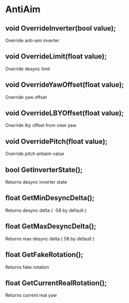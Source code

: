 # AntiAim

## void OverrideInverter\(bool value\);

Override anti-aim inverter

## void OverrideLimit\(float value\);

Override desync limit

## void OverrideYawOffset\(float value\);

Override yaw offset

## void OverrideLBYOffset\(float value\);

Override lby offset from view yaw

## void OverridePitch\(float value\);

Override pitch antiaim value

## bool GetInverterState\(\);

Returns desync inverter state

## float GetMinDesyncDelta\(\);

Returns desync delta \( -58 by default \)

## float GetMaxDesyncDelta\(\);

Returns max desync delta \( 58 by default \)

## float GetFakeRotation\(\);

Returns fake rotation

## float GetCurrentRealRotation\(\);

Returns current real yaw

